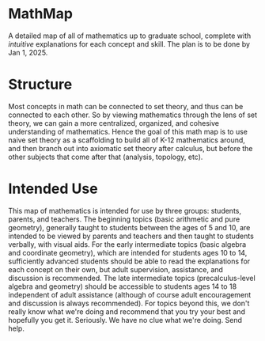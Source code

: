 # MathMap
A detailed map of all of mathematics up to graduate school, complete with *intuitive* explanations for each concept and skill. The plan is to be done by Jan 1, 2025.

# Structure
Most concepts in math can be connected to set theory, and thus can be connected to each other. So by viewing mathematics through the lens of set theory, we can gain a more centralized, organized, and cohesive understanding of mathematics. Hence the goal of this math map is to use naive set theory as a scaffolding to build all of K-12 mathematics around, and then branch out into axiomatic set theory after calculus, but before the other subjects that come after that (analysis, topology, etc).

# Intended Use
This map of mathematics is intended for use by three groups: students, parents, and teachers. The beginning topics (basic arithmetic and pure geometry), generally taught to students between the ages of 5 and 10, are intended to be viewed by parents and teachers and then taught to students verbally, with visual aids. For the early intermediate topics (basic algebra and coordinate geometry), which are intended for students ages 10 to 14, sufficiently advanced students should be able to read the explanations for each concept on their own, but adult supervision, assistance, and discussion is recommended. The late intermediate topics (precalculus-level algebra and geometry) should be accessible to students ages 14 to 18 independent of adult assistance (although of course adult encouragement and discussion is always recommended). For topics beyond this, we don't really know what we're doing and recommend that you try your best and hopefully you get it. Seriously. We have no clue what we're doing. Send help.
